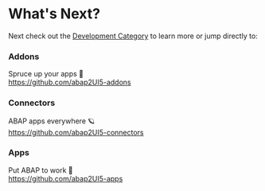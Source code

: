 # What's Next?

Next check out the [Development Category](/development/development) to learn more or jump directly to:

### Addons
Spruce up your apps 💅 <br>
https://github.com/abap2UI5-addons

### Connectors
ABAP apps everywhere 🪐 <br>
https://github.com/abap2UI5-connectors

### Apps
Put ABAP to work 🚜 <br>
https://github.com/abap2UI5-apps



